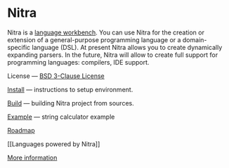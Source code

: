 # Nitra

Nitra is a [language workbench](http://martinfowler.com/bliki/LanguageWorkbench.html). You can use Nitra for the creation or extension of a general-purpose programming language or a domain-specific language (DSL).
At present Nitra allows you to create dynamically expanding parsers. In the future, Nitra will allow to create full support for programming languages: compilers, IDE support.

License — [BSD 3-Clause License](http://opensource.org/licenses/BSD-3-Clause)

[Install](http://confluence.jetbrains.com/display/Nitra/Install) — instructions to setup environment.

[Build](http://confluence.jetbrains.com/display/Nitra/Build) — building Nitra project from sources.

[Example](http://confluence.jetbrains.com/display/Nitra/Calculator+sample) — string calculator example

[Roadmap](http://confluence.jetbrains.com/display/Nitra/Roadmap)

[[Languages powered by Nitra]]

[More information](http://confluence.jetbrains.com/display/Nitra)
